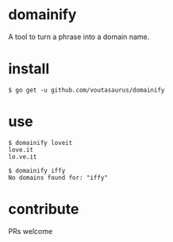 # domainify

A tool to turn a phrase into a domain name.

# install

```
$ go get -u github.com/voutasaurus/domainify
```

# use

```
$ domainify loveit
love.it
lo.ve.it
```

```
$ domainify iffy
No domains found for: "iffy"
```

# contribute

PRs welcome
